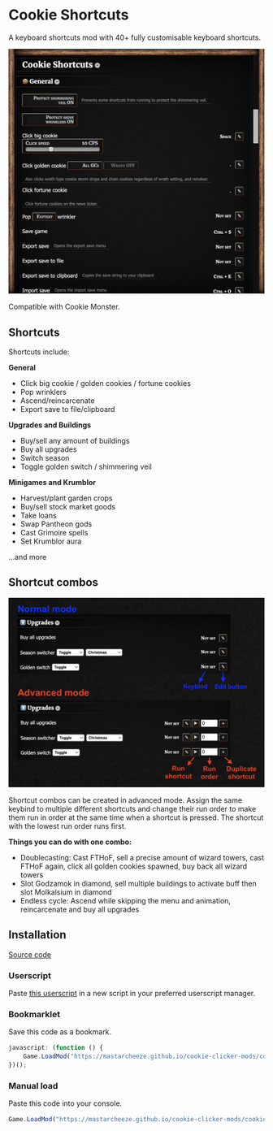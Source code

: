 # Cookie Shortcuts

A keyboard shortcuts mod with 40+ fully customisable keyboard shortcuts.

![UI](imgs/ui.png)

Compatible with Cookie Monster.

## Shortcuts

Shortcuts include:

**General**

-   Click big cookie / golden cookies / fortune cookies
-   Pop wrinklers
-   Ascend/reincarcenate
-   Export save to file/clipboard

**Upgrades and Buildings**

-   Buy/sell any amount of buildings
-   Buy all upgrades
-   Switch season
-   Toggle golden switch / shimmering veil

**Minigames and Krumblor**

-   Harvest/plant garden crops
-   Buy/sell stock market goods
-   Take loans
-   Swap Pantheon gods
-   Cast Grimoire spells
-   Set Krumblor aura

...and more

## Shortcut combos

![UI guide](imgs/ui-guide.png)

Shortcut combos can be created in advanced mode. Assign the same keybind to multiple different shortcuts and change their run order to make them run in order at the same time when a shortcut is pressed. The shortcut with the lowest run order runs first.

**Things you can do with one combo:**

-   Doublecasting: Cast FTHoF, sell a precise amount of wizard towers, cast FTHoF again, click all golden cookies spawned, buy back all wizard towers
-   Slot Godzamok in diamond, sell multiple buildings to activate buff then slot Molkalsium in diamond
-   Endless cycle: Ascend while skipping the menu and animation, reincarcenate and buy all upgrades

## Installation

[Source code](./main.js)

### Userscript

Paste [this userscript](./userscript.js) in a new script in your preferred userscript manager.

### Bookmarklet

Save this code as a bookmark.

```js
javascript: (function () {
    Game.LoadMod("https://mastarcheeze.github.io/cookie-clicker-mods/cookieshortcuts/main.js");
})();
```

### Manual load

Paste this code into your console.

```js
Game.LoadMod("https://mastarcheeze.github.io/cookie-clicker-mods/cookieshortcuts/main.js");
```
